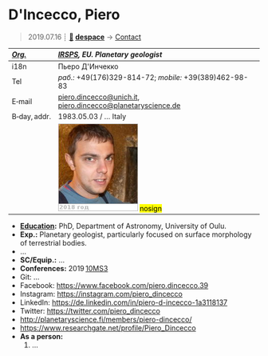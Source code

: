 # D'Incecco, Piero
> 2019.07.16 ┊ **[🚀](../index/index.md) [despace](index.md)** → [Contact](contact.md)

|*[Org.](contact.md)*|*[IRSPS](zz_irsps.md), EU. Planetary geologist*|
|:--|:--|
|i18n| Пьеро Д'Инчекко |
|Tel|*раб.:* +49(176)329-814-72; *mobile:* +39(389)462-98-83 |
|E‑mail| <piero.dincecco@unich.it>, <piero.dincecco@planetaryscience.de> |
|B‑day, addr.| 1983.05.03 / … Italy |
|| [![](f/contact/d/dincecco_001_photo_thumb.jpg)](f/contact/d/dincecco_001_photo.jpg) <mark>nosign</mark> |

   - **[Education](edu.md):** PhD, Department of Astronomy, University of Oulu.
   - **Exp.:** Planetary geologist, particularly focused on surface morphology of terrestrial bodies.
   - …
   - **SC/Equip.:** …
   - **Conferences:** 2019 [10MS3](msss_10.md)
   - Git: …
   - Facebook: <https://www.facebook.com/piero.dincecco.39>
   - Instagram: <https://instagram.com/piero_dincecco>
   - LinkedIn: <https://de.linkedin.com/in/piero-d-incecco-1a3118137>
   - Twitter: <https://twitter.com/piero_dincecco>
   - <http://planetaryscience.fi/members/piero-dincecco/>
   - <https://www.researchgate.net/profile/Piero_Dincecco>
   - **As a person:**
      1. …
